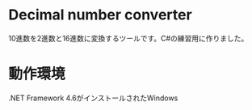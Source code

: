 # Decimal number converter
10進数を2進数と16進数に変換するツールです。C#の練習用に作りました。
# 動作環境
.NET Framework 4.6がインストールされたWindows
